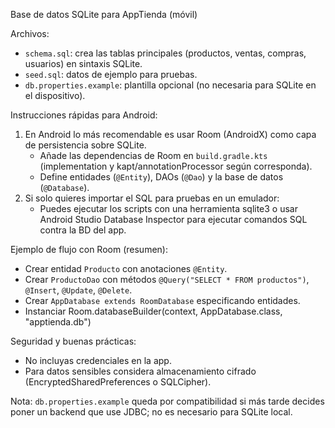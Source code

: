 Base de datos SQLite para AppTienda (móvil)

Archivos:
- `schema.sql`: crea las tablas principales (productos, ventas, compras, usuarios) en sintaxis SQLite.
- `seed.sql`: datos de ejemplo para pruebas.
- `db.properties.example`: plantilla opcional (no necesaria para SQLite en el dispositivo).

Instrucciones rápidas para Android:
1) En Android lo más recomendable es usar Room (AndroidX) como capa de persistencia sobre SQLite.
   - Añade las dependencias de Room en `build.gradle.kts` (implementation y kapt/annotationProcessor según corresponda).
   - Define entidades (`@Entity`), DAOs (`@Dao`) y la base de datos (`@Database`).
2) Si solo quieres importar el SQL para pruebas en un emulador:
   - Puedes ejecutar los scripts con una herramienta sqlite3 o usar Android Studio Database Inspector para ejecutar comandos SQL contra la BD del app.

Ejemplo de flujo con Room (resumen):
- Crear entidad `Producto` con anotaciones `@Entity`.
- Crear `ProductoDao` con métodos `@Query("SELECT * FROM productos")`, `@Insert`, `@Update`, `@Delete`.
- Crear `AppDatabase extends RoomDatabase` especificando entidades.
- Instanciar Room.databaseBuilder(context, AppDatabase.class, "apptienda.db")

Seguridad y buenas prácticas:
- No incluyas credenciales en la app.
- Para datos sensibles considera almacenamiento cifrado (EncryptedSharedPreferences o SQLCipher).

Nota: `db.properties.example` queda por compatibilidad si más tarde decides poner un backend que use JDBC; no es necesario para SQLite local.
